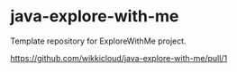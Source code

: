 # java-explore-with-me
Template repository for ExploreWithMe project.

https://github.com/wikkicloud/java-explore-with-me/pull/1